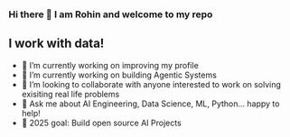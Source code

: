 ### Hi there 👋 I am Rohin and welcome to my repo

<!--
**RohinSequeira/RohinSequeira** is a ✨ _special_ ✨ repository because its `README.md` (this file) appears on your GitHub profile.

Here are some ideas to get you started:

- 🔭 I’m currently working on ...
- 🌱 I’m currently learning ...
- 👯 I’m looking to collaborate on ...
- 🤔 I’m looking for help with ...
- 💬 Ask me about ...
- 📫 How to reach me: ...
- 😄 Pronouns: ...
- ⚡ Fun fact: ...
-->

## I work with data!
- 🔭 I’m currently working on improving my profile
- 🌱 I’m currently working on building Agentic Systems
- 👯 I’m looking to collaborate with anyone interested to work on solving exisiting real life problems
- 💬 Ask me about AI Engineering, Data Science, ML, Python... happy to help!
- 🥅 2025 goal: Build open source AI Projects



